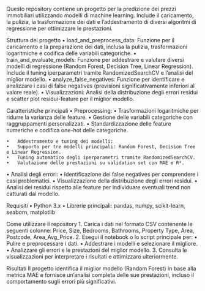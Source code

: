Questo repository contiene un progetto per la predizione dei prezzi immobiliari utilizzando modelli di machine learning. Include il caricamento, la pulizia, la trasformazione dei dati e l’addestramento di diversi algoritmi di regressione per ottimizzare le prestazioni.

Struttura del progetto
	•	load_and_preprocess_data: Funzione per il caricamento e la preparazione dei dati, inclusa la pulizia, trasformazioni logaritmiche e codifica delle variabili categoriche.
	•	train_and_evaluate_models: Funzione per addestrare e valutare diversi modelli di regressione (Random Forest, Decision Tree, Linear Regression). Include il tuning iperparametri tramite RandomizedSearchCV e l’analisi del miglior modello.
	•	analyze_false_negatives: Funzione per identificare e analizzare i casi di false negatives (previsioni significativamente inferiori al valore reale).
	•	Visualizzazioni: Analisi della distribuzione degli errori residui e scatter plot residui-feature per il miglior modello.

Caratteristiche principali
  •	Preprocessing:
  	•	Trasformazioni logaritmiche per ridurre la varianza delle feature.
  	•	Gestione delle variabili categoriche con raggruppamenti personalizzati.
  	•	Standardizzazione delle feature numeriche e codifica one-hot delle categoriche.
 
	•	Addestramento e tuning dei modelli:
  	•	Supporto per tre modelli principali: Random Forest, Decision Tree e Linear Regression.
  	•	Tuning automatico degli iperparametri tramite RandomizedSearchCV.
  	•	Valutazione delle prestazioni su validation set con MAE e R².
   
  •	Analisi degli errori:
  	•	Identificazione dei false negatives per comprendere i casi problematici.
  	•	Visualizzazione della distribuzione degli errori residui.
  	•	Analisi dei residui rispetto alle feature per individuare eventuali trend non catturati dal modello.

Requisiti
	•	Python 3.x
	•	Librerie principali: pandas, numpy, scikit-learn, seaborn, matplotlib

Come utilizzare il repository
	1.	Carica i dati nel formato CSV contenente le seguenti colonne: Price, Size, Bedrooms, Bathrooms, Property Type, Area, Postcode, Area_Avg_Price.
	2.	Esegui il notebook o lo script principale per:
	•	Pulire e preprocessare i dati.
	•	Addestrare i modelli e selezionare il migliore.
	•	Analizzare gli errori e le prestazioni del miglior modello.
	3.	Consulta le visualizzazioni per interpretare i risultati e ottimizzare ulteriormente.

Risultati
Il progetto identifica il miglior modello (Random Forest) in base alla metrica MAE e fornisce un’analisi completa delle sue prestazioni, incluso il comportamento sugli errori più significativi.
